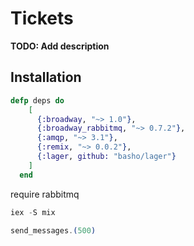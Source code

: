 # Tickets

**TODO: Add description**

## Installation



```elixir
defp deps do
    [
      {:broadway, "~> 1.0"},
      {:broadway_rabbitmq, "~> 0.7.2"},
      {:amqp, "~> 3.1"},
      {:remix, "~> 0.0.2"},
      {:lager, github: "basho/lager"}
    ]
  end
```

require rabbitmq


```elixir
iex -S mix

send_messages.(500)
```

